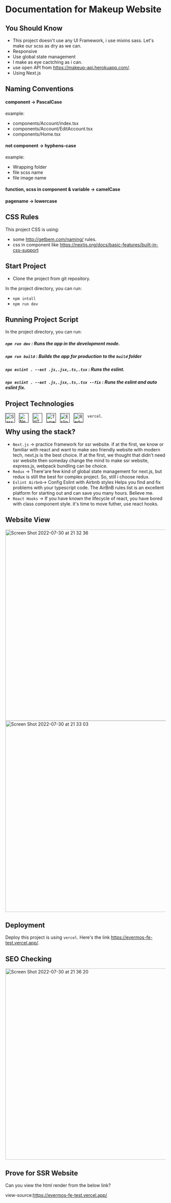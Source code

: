 # Documentation for Makeup Website

## You Should Know
- This project doesn't use any UI Framework, i use mixins sass. Let's make our scss as dry as we can.
- Responsive
- Use global state management
- I make as eye cactching as i can.
- use open API from https://makeup-api.herokuapp.com/.
- Using Next.js

## Naming Conventions

#### component -> PascalCase

example:

- components/Account/index.tsx
- components/Account/EditAccount.tsx
- components/Home.tsx

#### not component -> hyphens-case

example:

- Wrapping folder
- file scss name
- file image name

#### function, scss in component & variable -> camelCase
#### pagename -> lowercase

## CSS Rules
This project CSS is using:
- some http://getbem.com/naming/ rules.
- css in component like https://nextjs.org/docs/basic-features/built-in-css-support

## Start Project
- Clone the project from git repository.

In the project directory, you can run:

- `npm intall`
- `npm run dev`

## Running Project Script
In the project directory, you can run:

##### `npm run dev` : Runs the app in the development mode.
##### `npm run build` : Builds the app for production to the `build` folder
##### `npx eslint . --ext .js,.jsx,.ts,.tsx` : Runs the eslint.
##### `npx eslint . --ext .js,.jsx,.ts,.tsx --fix` : Runs the eslint and auto eslint fix.

## Project Technologies
[<img align="left" alt="Sass" width="30px" src="https://cdn.jsdelivr.net/gh/devicons/devicon/icons/sass/sass-original.svg" style="padding-right:10px;" />]()[<img align="left" alt="Next.js" width="30px" src="https://cdn.jsdelivr.net/gh/devicons/devicon/icons/nextjs/nextjs-original.svg" style="padding-right:10px;" />]()[<img align="left" alt="HTML5" width="30px" src="https://cdn.jsdelivr.net/gh/devicons/devicon/icons/html5/html5-original.svg" style="padding-right:10px;" />]()[<img align="left" alt="Typescript" width="30px" src="https://cdn.jsdelivr.net/gh/devicons/devicon/icons/typescript/typescript-original.svg" style="padding-right:10px;" />]()[<img align="left" alt="Eslint" width="30px" src="https://cdn.jsdelivr.net/gh/devicons/devicon/icons/eslint/eslint-original.svg" style="padding-right:10px;" />]()[<img align="left" alt="Redux" width="30px" src="https://cdn.jsdelivr.net/gh/devicons/devicon/icons/redux/redux-original.svg" style="padding-right:10px;" />]()`vercel`.

## Why using the stack?

- `Next.js` -> practice framework for ssr website. if at the first, we know or familiar with react and want to make seo friendly website with modern tech, next.js is the best choice. If at the first, we thought that didn't need ssr website then someday change the mind to make ssr website, express.js, webpack bundling can be choice.
- `Redux` -> There'are few kind of global state management for next.js, but redux is still the best for complex project. So, still i choose redux.
- `Eslint Airbnb`-> Config Eslint with Airbnb styles Helps you find and fix problems with your typescript code. The AirBnB rules list is an excellent platform for starting out and can save you many hours. Believe me.
- `React Hooks` -> If you have known the lifecycle of react, you have bored with class component style. it's time to move futher, use react hooks.

## Website View
<img width="600" alt="Screen Shot 2022-07-30 at 21 32 36" src="https://user-images.githubusercontent.com/40421876/181919057-331580d2-b451-4f80-82c0-f8de4b34b857.png">

<img width="600" alt="Screen Shot 2022-07-30 at 21 33 03" src="https://user-images.githubusercontent.com/40421876/181919064-9d58e028-7f89-4e08-9566-0a27d110c720.png">

## Deployment
Deploy this project is using `vercel`. Here's the link https://evermos-fe-test.vercel.app/.

## SEO Checking
<img width="600" alt="Screen Shot 2022-07-30 at 21 36 20" src="https://user-images.githubusercontent.com/40421876/181919205-f152edb0-8de2-47d2-bbaf-7a1d3f5b47d5.png">

## Prove for SSR Website
Can you view the html render from the below link?

view-source:https://evermos-fe-test.vercel.app/
